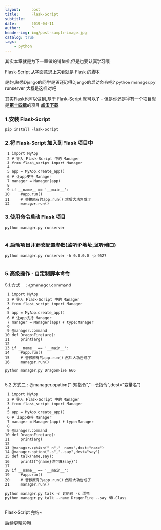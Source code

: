 ```yaml
---
layout:     post
title:      Flask-Script
subtitle:   
date:       2019-04-11
author:     P
header-img: img/post-sample-image.jpg
catalog: true
tags:
    - python
---
```

其实本章就是为下一章做的铺垫啦,但是也要认真学习哦

Flask-Script 从字面意思上来看就是 Flask 的脚本

是的,熟悉Django的同学是否还记得Django的启动命令呢? python manager.py runserver 大概是这样对吧

其实Flask也可以做到,基于 Flask-Script 就可以了 - 但是你还是得有一个项目就是[**第十四章**](https://www.cnblogs.com/presleyren/p/10686116.html)的项目 **[点击下载](https://pan.baidu.com/s/123TyVXOFvh5P7V8MbyMfDg)**

### 1.安装 Flask-Script

```
pip install Flask-Script
```

### 2.将 Flask-Script 加入到 Flask 项目中

```
 1 import MyApp
 2 # 导入 Flask-Script 中的 Manager
 3 from flask_script import Manager
 4 
 5 app = MyApp.create_app()
 6 # 让app支持 Manager
 7 manager = Manager(app)
 8 
 9 if __name__ == '__main__':
10     #app.run()
11     # 替换原有的app.run(),然后大功告成了
12     manager.run()
```

### 3.使用命令启动 Flask 项目

```
python manager.py runserver
```

<img src="https://img2018.cnblogs.com/blog/1122946/201902/1122946-20190212163434616-849307789.png" alt="" />

### 4.启动项目并更改配置参数(监听IP地址,监听端口)

```
python manager.py runserver -h 0.0.0.0 -p 9527
```

<img src="https://img2018.cnblogs.com/blog/1122946/201902/1122946-20190212163635071-724007567.png" alt="" />

### 5.高级操作 - 自定制脚本命令

5.1.方式一 : @manager.command

```
 1 import MyApp
 2 # 导入 Flask-Script 中的 Manager
 3 from flask_script import Manager
 4 
 5 app = MyApp.create_app()
 6 # 让app支持 Manager
 7 manager = Manager(app) # type:Manager
 8 
 9 @manager.command
10 def DragonFire(arg):
11     print(arg)
12 
13 if __name__ == '__main__':
14     #app.run()
15     # 替换原有的app.run(),然后大功告成了
16     manager.run()
```

```
python manager.py DragonFire 666
```

<img src="https://img2018.cnblogs.com/blog/1122946/201902/1122946-20190212164132650-1912565267.png" alt="" />

5.2.方式二 : @manager.opation("-短指令","--长指令",dest="变量名")

```
 1 import MyApp
 2 # 导入 Flask-Script 中的 Manager
 3 from flask_script import Manager
 4 
 5 app = MyApp.create_app()
 6 # 让app支持 Manager
 7 manager = Manager(app) # type:Manager
 8 
 9 @manager.command
10 def DragonFire(arg):
11     print(arg)
12 
13 @manager.option("-n","--name",dest="name")
14 @manager.option("-s","--say",dest="say")
15 def talk(name,say):
16     print(f"{name}你可真{say}")
17 
18 if __name__ == '__main__':
19     #app.run()
20     # 替换原有的app.run(),然后大功告成了
21     manager.run()
```

```
python manager.py talk -n 赵丽颖 -s 漂亮
python manager.py talk --name DragonFire --say NB-Class
```

<img src="https://img2018.cnblogs.com/blog/1122946/201902/1122946-20190212164705293-1525668161.png" alt="" />

Flask-Script 完结~

后续更精彩哦
